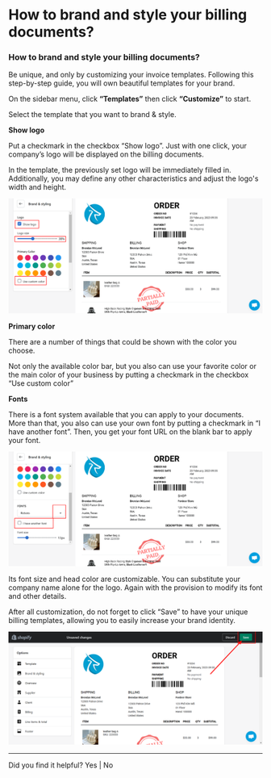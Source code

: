# How to brand and style your billing documents?


### How to brand and style your billing documents?

Be unique, and only by customizing your invoice templates. Following this step-by-step guide, you will own beautiful templates for your brand.

On the sidebar menu, click **“Templates”** then click **“Customize”** to start. 

Select the template that you want to brand & style.

**Show logo** 

Put a checkmark in the checkbox “Show logo”. Just with one click, your company’s logo will be displayed on the billing documents. 

In the template, the previously set logo will be immediately filled in. Additionally, you may define any other characteristics and adjust the logo's width and height.

![Fordeer-Store-·-Templates-·-Shopify (11).png](How%20to%20brand%20and%20style%20your%20billing%20documents%20d5abd4b8d4774dc1b8e302a4043d23ef/Fordeer-Store--Templates--Shopify_(11).png)

**Primary color**

There are a number of things that could be shown with the color you choose. 

Not only the available color bar, but you also can use your favorite color or the main color of your business by putting a checkmark in the checkbox “Use custom color”

**Fonts**

There is a font system available that you can apply to your documents. More than that, you also can use your own font by putting a checkmark in “I have another font”. Then, you get your font URL on the blank bar to apply your font. 

![Fordeer-Store-·-Templates-·-Shopify (10).png](How%20to%20brand%20and%20style%20your%20billing%20documents%20d5abd4b8d4774dc1b8e302a4043d23ef/Fordeer-Store--Templates--Shopify_(10).png)

Its font size and head color are customizable. You can substitute your company name alone for the logo. Again with the provision to modify its font and other details.

After all customization, do not forget to click “Save” to have your unique billing templates, allowing you to easily increase your brand identity. 

![Fordeer-Store-·-Templates-·-Shopify (15).png](How%20to%20brand%20and%20style%20your%20billing%20documents%20d5abd4b8d4774dc1b8e302a4043d23ef/Fordeer-Store--Templates--Shopify_(15).png)

---

Did you find it helpful? Yes | No
